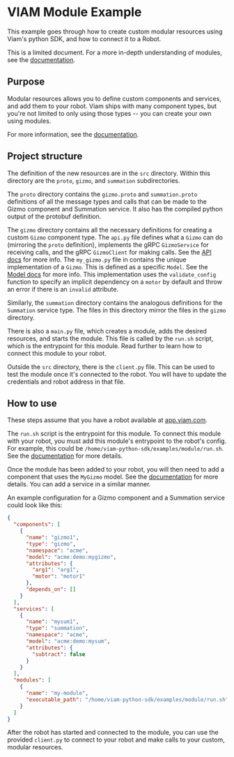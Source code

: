 # VIAM Module Example
This example goes through how to create custom modular resources using Viam's python SDK, and how to connect it to a Robot.

This is a limited document. For a more in-depth understanding of modules, see the [documentation](https://docs.viam.com/program/extend/modular-resources/).

## Purpose
Modular resources allows you to define custom components and services, and add them to your robot. Viam ships with many component types, but you're not limited to only using those types -- you can create your own using modules.

For more information, see the [documentation](https://docs.viam.com/program/extend/modular-resources/).

## Project structure
The definition of the new resources are in the `src` directory. Within this directory are the `proto`, `gizmo`, and `summation` subdirectories.

The `proto` directory contains the `gizmo.proto` and `summation.proto` definitions of all the message types and calls that can be made to the Gizmo component and Summation service. It also has the compiled python output of the protobuf definition.

The `gizmo` directory contains all the necessary definitions for creating a custom `Gizmo` component type. The `api.py` file defines what a `Gizmo` can do (mirroring the `proto` definition), implements the gRPC `GizmoService` for receiving calls, and the gRPC `GizmoClient` for making calls. See the [API docs](https://docs.viam.com/program/extend/modular-resources/#apis) for more info. The `my_gizmo.py` file in contains the unique implementation of a `Gizmo`. This is defined as a specific `Model`. See the [Model docs](https://docs.viam.com/program/extend/modular-resources/#models) for more info. This implementation uses the `validate_config` function to specify an implicit dependency on a `motor` by default and throw an error if there is an `invalid` attribute.

Similarly, the `summation` directory contains the analogous definitions for the `Summation` service type. The files in this directory mirror the files in the `gizmo` directory.

There is also a `main.py` file, which creates a module, adds the desired resources, and starts the module. This file is called by the `run.sh` script, which is the entrypoint for this module. Read further to learn how to connect this module to your robot.

Outside the `src` directory, there is the `client.py` file. This can be used to test the module once it's connected to the robot. You will have to update the credentials and robot address in that file.

## How to use
These steps assume that you have a robot available at [app.viam.com](app.viam.com).

The `run.sh` script is the entrypoint for this module. To connect this module with your robot, you must add this module's entrypoint to the robot's config. For example, this could be `/home/viam-python-sdk/examples/module/run.sh`. See the [documentation](https://docs.viam.com/program/extend/modular-resources/#use-a-modular-resource-with-your-robot) for more details.

Once the module has been added to your robot, you will then need to add a component that uses the `MyGizmo` model. See the [documentation](https://docs.viam.com/program/extend/modular-resources/#configure-a-component-instance-for-a-modular-resource) for more details. You can add a service in a similar manner.

An example configuration for a Gizmo component and a Summation service could look like this:
```json
{
  "components": [
    {
      "name": "gizmo1",
      "type": "gizmo",
      "namespace": "acme",
      "model": "acme:demo:mygizmo",
      "attributes": {
        "arg1": "arg1",
        "motor": "motor1"
      },
      "depends_on": []
    }
  ],
  "services": [
    {
      "name": "mysum1",
      "type": "summation",
      "namespace": "acme",
      "model": "acme:demo:mysum",
      "attributes": {
        "subtract": false
      }
    }
  ],
  "modules": [
    {
      "name": "my-module",
      "executable_path": "/home/viam-python-sdk/examples/module/run.sh"
    }
  ]
}
```

After the robot has started and connected to the module, you can use the provided `client.py` to connect to your robot and make calls to your custom, modular resources.
